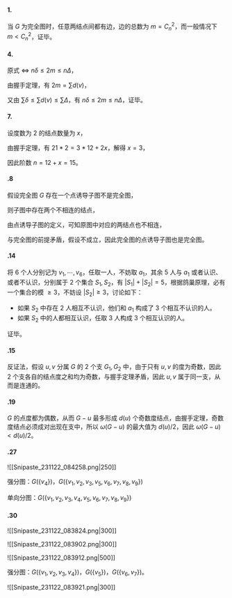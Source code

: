 #### 1.

当 $G$ 为完全图时，任意两结点间都有边，边的总数为 $m = C_n^2$，而一般情况下 $m < C_n^2$，证毕。

#### 4.

原式 $\Leftrightarrow$ $n \delta \leqslant 2 m \leqslant n \Delta$，

由握手定理，有 $2 m = \sum d(v)$，

又由 $\sum \delta \leqslant \sum d(v) \leqslant \sum \Delta$，有 $n \delta \leqslant 2 m \leqslant n \Delta$，证毕。

#### 7.

设度数为 2 的结点数量为 $x$，

由握手定理，有 $21 * 2 = 3 * 12 + 2 x$，解得 $x = 3$，

因此阶数 $n = 12 + x = 15$。

#### .8

假设完全图 $G$ 存在一个点诱导子图不是完全图，

则子图中存在两个不相连的结点，

由点诱导子图的定义，可知原图中对应的两结点也不相连，

与完全图的前提矛盾，假设不成立，因此完全图的点诱导子图也是完全图。

#### .14

将 6 个人分别记为 $v_1, \cdots, v_6$，任取一人，不妨取 $a_1$，其余 5 人与 $a_1$ 或者认识、或者不认识，分别属于 2 个集合 $S_1, S_2$，有 $\lvert S_1 \rvert + \lvert S_2 \rvert = 5$，根据鸽巢原理，必有一个集合的模 $\geqslant 3$，不妨设 $\lvert S_2 \rvert \geqslant 3$，讨论如下：

- 如果 $S_2$ 中存在 2 人相互不认识，他们和 $a_1$ 构成了 3 个相互不认识的人。
- 如果 $S_2$ 中的人都相互认识，任取 3 人构成 3 个相互认识的人。

证毕。

#### .15

反证法，假设 $u, v$ 分属 $G$ 的 2 个支 $G_1, G_2$ 中，由于只有 $u, v$ 的度为奇数，因此 2 个支各自的结点度之和均为奇数，与握手定理矛盾，因此 $u, v$ 属于同一支，从而是连通的。

#### .19

$G$ 的点度都为偶数，从而 $G - u$ 最多形成 $d(u)$ 个奇数度结点，由握手定理，奇数度结点必须成对出现在支中，所以 $\omega(G - u)$ 的最大值为 $d(u) / 2$，因此 $\omega(G - u) < d(u)/2$。

#### .27

![[Snipaste_231122_084258.png|250]]

强分图：$G(\{v_4\})$，$G(\{v_1, v_2, v_3, v_5, v_6, v_7, v_8, v_9\})$

单向分图：$G(\{v_1, v_2, v_3, v_4, v_5, v_6, v_7, v_8, v_9\})$

#### .30

![[Snipaste_231122_083824.png|300]]

![[Snipaste_231122_083902.png|300]]

![[Snipaste_231122_083912.png|500]]

强分图：$G(\{v_1, v_2, v_3, v_4\})$，$G(\{v_5\})$，$G(\{v_6, v_7\})$。

![[Snipaste_231122_083921.png|300]]